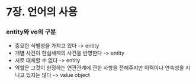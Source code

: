 # 7장. 언어의 사용

### entity와 vo의 구분
- 중요한 식별성을 가지고 있다 -> entity
- 개별 사건이 현실세계의 사건을 반영한다 -> entity
- 서로 대체할 수 없다 -> entity
- 역할은 그것이 한정하는 연관관계에 관한 사항을 전해주지만 이력이나 연속성을 지니고 있지는 않다 -> value object